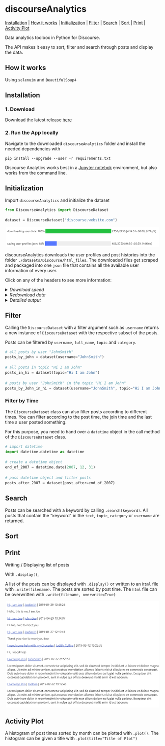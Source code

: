 # discourseAnalytics


[Installation](#installation) | [How it works](#how-it-works) | [Initialization](#initialization) | [Filter](#filter) | [Search](#search) | [Sort](#sort) | [Print](#print) | [Activity Plot](#activity-plot)

Data analytics toolbox in Python for Discourse.

The API makes it easy to sort, filter and search through posts and display the data. 

## How it works

Using `selenuim` and `BeautifulSoup4`

## Installation

### 1. Download

Download the latest release [here](download.com)

### 2. Run the App locally

Navigate to the downloaded `discourseAnalytics` folder and install the needed dependencies with 
```
pip install --upgrade --user -r requirements.txt
```

Discourse Analytics works best in a [Jupyter notebok](https://jupyter.org/) environment, but also works from the command line.

## Initialization

Import `discourseAnalytics` and initialize the dataset    
```python
from DiscourseAnalytics import DiscourseDataset

dataset = DiscourseDataset("discourse.website.com")
```

<p align="center">
<img  src="https://raw.githubusercontent.com/bl4ckp4nther4/discourseAnalytics/main/images/downloading_progress_bar.PNG" width="500">
</p>


discourseAnalytics downloads the user profiles and post histories into the folder `./datasets/Discourse/html_files`.
The downloaded files get scraped and packaged into one `json` file that contains all the available user information of every user.

Click on any of the headers to see more information: 

<details>
<summary><i>Download speed</i></summary>
 
  The download process can take some time. To speed things up, you can use the argument `sleep_time`. This changes the amount of seconds that `selenium` waits to load more content after scrolling to the bottom.  
```python
dataset = DiscourseDataset(discourse_website, sleep_time=1)
```

</details>

<details>
<summary><i>Redownload data</i></summary>

If the source files get corruped, the data can be redownloaded with the arguments `overwrite_html=True` and `overwrite_html=True`.  
```python
dataset = DiscourseDataset(discourse_website, overwrite_html=True, overwrite_json=True)  
```

</details>  

<details>
<summary><i>Detailed output</i></summary>

A more detailed output while downloading and scraping can be printed with the argument `supress_output=False`.  
```python
dataset = DiscourseDataset(discourse_website, supress_output=False)
```

</details>
  
## Filter

Calling the ```DiscourseDataset``` with a filter argument such as `username` returns a new instance of ```DiscourseDataset``` with the respective  subset of the posts.

Posts can be filtered by `username`, `full_name`, `topic` and `category`.

```python
# all posts by user "JohnSmith"
posts_by_john = dataset(username="JohnSmith")

# all posts in topic "Hi I am John"
posts_in_hi = dataset(topic="Hi I am John")

# posts by user "JohnSmith" in the topic "Hi I am John"
posts_by_John_in_hi = dataset(username="JohnSmith", topic="Hi I am John")
```

### Filter by Time 

The `DiscourseDataset` class can also filter posts according to different times. 
You can filter according to the post time, the join time and the last time a user posted something.

For this purpose, you need to hand over a `datetime` object in the call method of the `DiscourseDataset` class.

```python
# import datetime
import datetime.datetime as datetime

# create a datetime object
end_of_2007 = datetime.date(2007, 12, 31)

# pass datetime object and filter posts
posts_after_2007 = dataset(post_after=end_of_2007)
```

## Search

Posts can be searched with a keyword by calling `.search(keyword)`. All posts that contain the "keyword" in the `text`, `topic`, `category` or `username` are returned.

## Sort

## Print

Writing / Displaying list of posts

With `.display()`, 

A list of the posts can be displayed with `.display()` or written to an `html` file with `.write(filename)`. 
The posts are sorted by post time.
The `html` file can be overwritten with `.write(filename, overwrite=True)`

<p align="center">
<img  src="https://raw.githubusercontent.com/bl4ckp4nther4/discourseAnalytics/main/images/display_function.PNG" width="500">
</p>


## Activity Plot

A histogram of post times sorted by month can be plotted with `.plot()`. The histogram can be given a title with `.plot(title="Title of Plot")`
